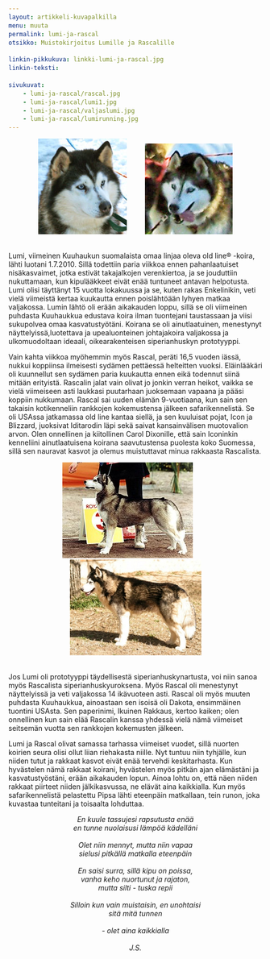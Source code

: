 ```yaml
---
layout: artikkeli-kuvapalkilla
menu: muuta
permalink: lumi-ja-rascal
otsikko: Muistokirjoitus Lumille ja Rascalille

linkin-pikkukuva: linkki-lumi-ja-rascal.jpg
linkin-teksti:

sivukuvat:
    - lumi-ja-rascal/rascal.jpg
    - lumi-ja-rascal/lumi1.jpg
    - lumi-ja-rascal/valjaslumi.jpg
    - lumi-ja-rascal/lumirunning.jpg
---
```


<center>
<img src="images/lumi-ja-rascal/rascal1.jpg">
&nbsp; &nbsp; &nbsp; &nbsp;
<img src="images/lumi-ja-rascal/lumi.jpg">
</center>
<br>

Lumi, viimeinen Kuuhaukun suomalaista omaa linjaa oleva old line® -koira, lähti luotani 1.7.2010. 
Sillä todettiin paria viikkoa ennen pahanlaatuiset nisäkasvaimet, jotka estivät takajalkojen verenkiertoa, 
ja se jouduttiin nukuttamaan, kun kipulääkkeet eivät enää tuntuneet antavan helpotusta. Lumi olisi täyttänyt 
15 vuotta lokakuussa ja se, kuten rakas Enkelinikin, veti vielä viimeistä kertaa kuukautta ennen poislähtöään 
lyhyen matkaa valjakossa. Lumin lähtö oli erään aikakauden loppu, sillä se oli viimeinen puhdasta Kuuhaukkua 
edustava koira ilman tuontejani taustassaan ja viisi sukupolvea omaa kasvatustyötäni. Koirana se oli 
ainutlaatuinen, menestynyt näyttelyissä,luotettava ja upealuonteinen johtajakoira valjakossa ja ulkomuodoltaan 
ideaali, oikearakenteisen siperianhuskyn prototyyppi.<br>

Vain kahta viikkoa myöhemmin myös Rascal, peräti 16,5 vuoden iässä, nukkui koppiinsa ilmeisesti sydämen 
pettäessä helteitten vuoksi. Eläinlääkäri oli kuunnellut sen sydämen paria kuukautta ennen eikä todennut 
siinä mitään erityistä. Rascalin jalat vain olivat jo jonkin verran heikot, vaikka se vielä viimeiseen asti 
laukkasi puutarhaan juoksemaan vapaana ja pääsi koppiin nukkumaan. Rascal sai uuden elämän 9-vuotiaana, kun 
sain sen takaisin kotikenneliin rankkojen kokemustensa jälkeen safarikennelistä. Se oli USAssa jatkamassa old 
line kantaa siellä, ja sen kuuluisat pojat, Icon ja Blizzard, juoksivat Iditarodin läpi sekä saivat kansainvälisen 
muotovalion arvon. Olen onnellinen ja kiitollinen Carol Dixonille, että sain Iconinkin kenneliini ainutlaatuisena
koirana saavutustensa puolesta koko Suomessa, sillä sen nauravat kasvot ja olemus muistuttavat minua 
rakkaasta Rascalista. 
 
<center>
<img src="images/lumi-ja-rascal/luminly.jpg"/>
&nbsp; &nbsp; &nbsp; &nbsp;
<img alt="" src="images/lumi-ja-rascal/rascal2.jpg"/>
</center>
<br> 
 
Jos Lumi oli prototyyppi täydellisestä siperianhuskynartusta, voi niin sanoa myös Rascalista 
siperianhuskyuroksena. Myös Rascal oli menestynyt näyttelyissä ja veti valjakossa 14 ikävuoteen asti. Rascal oli 
myös muuten puhdasta Kuuhaukkua, ainoastaan sen isoisä oli Dakota, ensimmäinen tuontini USAsta. Sen paperinimi, 
Ikuinen Rakkaus, kertoo kaiken; olen onnellinen kun sain elää Rascalin kanssa yhdessä vielä nämä viimeiset seitsemän 
vuotta sen rankkojen kokemusten jälkeen.
 
Lumi ja Rascal olivat samassa tarhassa viimeiset vuodet, sillä nuorten koirien seura olisi ollut liian riehakasta niille. Nyt tuntuu niin tyhjälle, kun niiden tutut ja rakkaat kasvot eivät enää tervehdi keskitarhasta. Kun hyvästelen nämä rakkaat koirani, hyvästelen myös pitkän ajan elämästäni ja kasvatustyöstäni, erään aikakauden lopun. Ainoa lohtu on, että näen niiden rakkaat piirteet niiden jälkikasvussa, ne elävät aina kaikkialla.
Kun myös safarikennelistä pelastettu Pipsa lähti eteenpäin matkallaan, tein runon, joka kuvastaa tunteitani ja toisaalta lohduttaa.

<center>
<i>
En kuule tassujesi rapsutusta enää<br>
en tunne nuolaisusi lämpöä kädelläni<br>
<br>
Olet niin mennyt, mutta niin vapaa<br>
sielusi pitkällä matkalla eteenpäin<br>
<br>
En saisi surra, sillä kipu on poissa,<br>
vanha keho nuortunut ja rajaton,<br>
mutta silti - tuska repii<br>
<br>
Silloin kun vain muistaisin, en unohtaisi<br>
sitä mitä tunnen<br>
<br>
- olet aina kaikkialla<br>
<br>
J.S.
</i>
</center>

